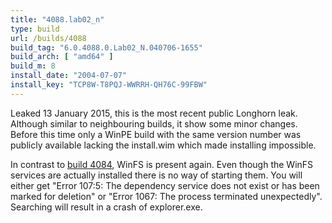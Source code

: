 ```yaml
---
title: "4088.lab02_n"
type: build
url: /builds/4088
build_tag: "6.0.4088.0.Lab02_N.040706-1655"
build_arch: [ "amd64" ]
build_m: 8
install_date: "2004-07-07"
install_key: "TCP8W-T8PQJ-WWRRH-QH76C-99FBW"
---
```


Leaked 13 January 2015, this is the most recent public Longhorn leak. Although similar to neighbouring builds, it show some minor changes. Before this time only a WinPE build with the same version number was publicly available lacking the install.wim which made installing impossible.

In contrast to [build 4084](/builds/4084), WinFS is present again. Even though the WinFS services are actually installed there is no way of starting them. You will either get "Error 107:5: The dependency service does not exist or has been marked for deletion" or "Error 1067: The process terminated unexpectedly". Searching will result in a crash of explorer.exe.
